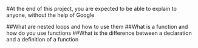 #At the end of this project, you are expected to be able to explain to anyone, without the help of Google

##What are nested loops and how to use them
##What is a function and how do you use functions
##What is the difference between a declaration and a definition of a function